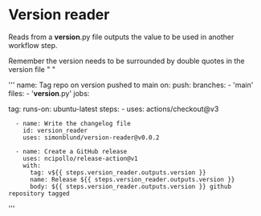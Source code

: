 # Version reader

Reads from a __version__.py file outputs the value to be used in another workflow step.

Remember the version needs to be surrounded by double quotes in the version file " "

'''
name: Tag repo on version pushed to main
on:
  push:
    branches:
      - 'main'
    files:
      - '__version__.py'
jobs:
  
  tag:
    runs-on: ubuntu-latest
    steps:
      - uses: actions/checkout@v3
          
      
      - name: Write the changelog file
        id: version_reader
        uses: simonblund/version-reader@v0.0.2
        
      - name: Create a GitHub release
        uses: ncipollo/release-action@v1
        with:
          tag: v${{ steps.version_reader.outputs.version }}
          name: Release ${{ steps.version_reader.outputs.version }}
          body: ${{ steps.version_reader.outputs.version }} github repository tagged

'''